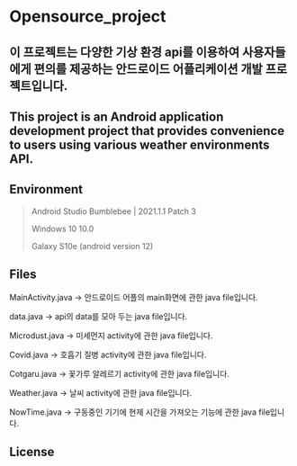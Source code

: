# Opensource_project

## 이 프로젝트는 다양한 기상 환경 api를 이용하여 사용자들에게 편의를 제공하는 안드로이드 어플리케이션 개발 프로젝트입니다.
## This project is an Android application development project that provides convenience to users using various weather environments API.

## Environment

> Android Studio Bumblebee | 2021.1.1 Patch 3
> 
> Windows 10 10.0
> 
> Galaxy S10e (android version 12)

## Files

MainActivity.java -> 안드로이드 어플의 main화면에 관한 java file입니다.

data.java -> api의 data를 모아 두는 java file입니다.

Microdust.java -> 미세먼지 activity에 관한 java file입니다.

Covid.java -> 호흡기 질병 activity에 관한 java file입니다.

Cotgaru.java -> 꽃가루 알레르기 activity에 관한 java file입니다.

Weather.java -> 날씨 activity에 관한 java file입니다.

NowTime.java -> 구동중인 기기에 현제 시간을 가져오는 기능에 관한 java file입니다.

## License

